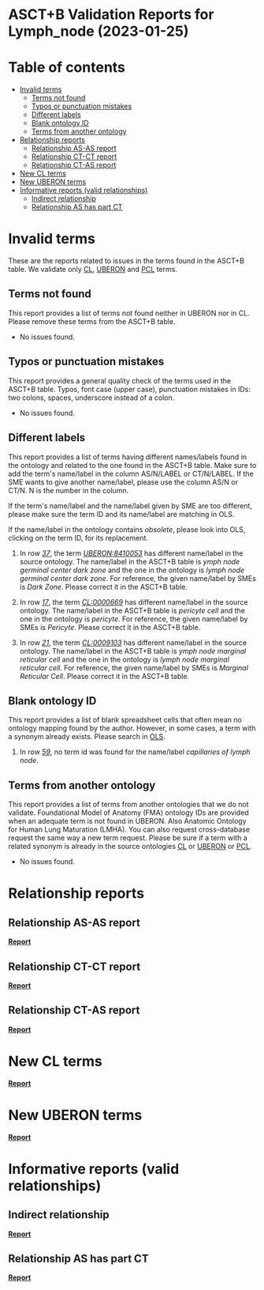 
ASCT+B Validation Reports for Lymph_node (2023-01-25)
=====================================================

Table of contents
=================

* [Invalid terms](#invalid-terms)
	* [Terms not found](#terms-not-found)
	* [Typos or punctuation mistakes](#typos-or-punctuation-mistakes)
	* [Different labels](#different-labels)
	* [Blank ontology ID](#blank-ontology-id)
	* [Terms from another ontology](#terms-from-another-ontology)
* [Relationship reports](#relationship-reports)
	* [Relationship AS-AS report](#relationship-as-as-report)
	* [Relationship CT-CT report](#relationship-ct-ct-report)
	* [Relationship CT-AS report](#relationship-ct-as-report)
* [New CL terms](#new-cl-terms)
* [New UBERON terms](#new-uberon-terms)
* [Informative reports (valid relationships)](#informative-reports-valid-relationships)
	* [Indirect relationship](#indirect-relationship)
	* [Relationship AS has part CT](#relationship-as-has-part-ct)

# Invalid terms


These are the reports related to issues in the terms found in the ASCT+B table. We validate only [CL](https://www.ebi.ac.uk/ols/ontologies/cl), [UBERON](https://www.ebi.ac.uk/ols/ontologies/uberon) and [PCL](https://www.ebi.ac.uk/ols/ontologies/pcl) terms.
## Terms not found


This report provides a list of terms not found neither in UBERON nor in CL. Please remove these terms from the ASCT+B table.  
  
- No issues found.


## Typos or punctuation mistakes


This report provides a general quality check of the terms used in the ASCT+B table. Typos, font case (upper case), punctuation mistakes in IDs: two colons, spaces, underscore instead of a colon.  
  
- No issues found.


## Different labels


This report provides a list of terms having different names/labels found in the ontology and related to the one found in the ASCT+B table. Make sure to add the term's name/label in the column AS/N/LABEL or CT/N/LABEL. If the SME wants to give another name/label, please use the column AS/N or CT/N. N is the number in the column.

If the term's name/label and the name/label given by SME are too different, please make sure the term ID and its name/label are matching in OLS.

If the name/label in the ontology contains *obsolete*, please look into OLS, clicking on the term ID, for its replacement.  
  
1. In row _[37](https://docs.google.com/spreadsheets/d/1_VWj_dD1dbmnBf8t0wptXvpy1oyyllZ1tXc0aKo2MSA/edit#gid=1223566381&range=37:37)_, the term _[UBERON:8410053](http://purl.obolibrary.org/obo/UBERON_8410053)_ has different name/label in the source ontology. The name/label in the ASCT+B table is _ymph node germinal center dark zone_ and the one in the ontology is _lymph node germinal center dark zone_. For reference, the given name/label by SMEs is _Dark Zone_. Please correct it in the ASCT+B table.

1. In row _[17](https://docs.google.com/spreadsheets/d/1_VWj_dD1dbmnBf8t0wptXvpy1oyyllZ1tXc0aKo2MSA/edit#gid=1223566381&range=17:17)_, the term _[CL:0000669](http://purl.obolibrary.org/obo/CL_0000669)_ has different name/label in the source ontology. The name/label in the ASCT+B table is _pericyte cell_ and the one in the ontology is _pericyte_. For reference, the given name/label by SMEs is _Pericyte_. Please correct it in the ASCT+B table.

1. In row _[21](https://docs.google.com/spreadsheets/d/1_VWj_dD1dbmnBf8t0wptXvpy1oyyllZ1tXc0aKo2MSA/edit#gid=1223566381&range=21:21)_, the term _[CL:0009103](http://purl.obolibrary.org/obo/CL_0009103)_ has different name/label in the source ontology. The name/label in the ASCT+B table is _ymph node marginal reticular cell_ and the one in the ontology is _lymph node marginal reticular cell_. For reference, the given name/label by SMEs is _Marginal Reticular Cell_. Please correct it in the ASCT+B table.


## Blank ontology ID


This report provides a list of blank spreadsheet cells that often mean no ontology mapping found by the author. However, in some cases, a term with a synonym already exists. Please search in [OLS](https://www.ebi.ac.uk/ols/index).  
  
1. In row _[59](https://docs.google.com/spreadsheets/d/1_VWj_dD1dbmnBf8t0wptXvpy1oyyllZ1tXc0aKo2MSA/edit#gid=1223566381&range=59:59)_, no term id was found for the name/label _capillaries of lymph node_.


## Terms from another ontology


This report provides a list of terms from another ontologies that we do not validate. Foundational Model of Anatomy (FMA) ontology IDs are provided when an adequate term is not found in UBERON. Also Anatomic Ontology for Human Lung Maturation (LMHA). You can also request cross-database request the same way a new term request. Please be sure if a term with a related synonym is already in the source ontologies [CL](https://www.ebi.ac.uk/ols/ontologies/cl) or [UBERON](https://www.ebi.ac.uk/ols/ontologies/uberon) or [PCL](https://www.ebi.ac.uk/ols/ontologies/pcl).  
  
- No issues found.


# Relationship reports

## Relationship AS-AS report
[**Report**](class_Lymph_node_log.tsv)
## Relationship CT-CT report
[**Report**](class_Lymph_node_log.tsv)
## Relationship CT-AS report
[**Report**](Lymph_node_AS_CT_strict_log.tsv)
# New CL terms
[**Report**](new_cl_terms_Lymph_node.tsv)
# New UBERON terms
[**Report**](new_uberon_terms_Lymph_node.tsv)
# Informative reports (valid relationships)

## Indirect relationship
[**Report**](class_Lymph_node_indirect_log.tsv)
## Relationship AS has part CT
[**Report**](Lymph_node_AS_has_part_CT_log.tsv)